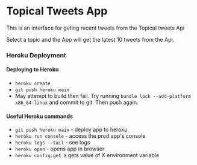 # Topical Tweets App
This is an interface for geting recent tweets from the Topical tweets Api

Select a topic and the App will get the latest 10 tweets from the Api.

### Heroku Deployment
#### Deploying to Heroku
- `heroku create`
- `git push heroku main` 
- May attempt to build then fail. Try running `bundle lock --add-platform x86_64-linux` and commit to git. Then push again.

#### Useful Heroku commands
- `git push heroku main` - deploy app to heroku
- `heroku run console` - access the prod app's console
- `heroku logs --tail` - see logs
- `heroku open` - opens app in browser
- `heroku config:get X` gets value of X environment variable